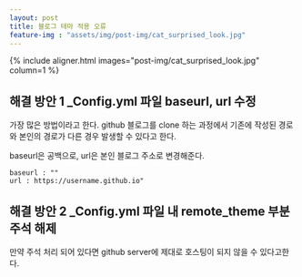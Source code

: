 ```yaml
---
layout: post
title: 블로그 테마 적용 오류
feature-img : "assets/img/post-img/cat_surprised_look.jpg"
---
```


{% include aligner.html images="post-img/cat_surprised_look.jpg" column=1 %}

## 해결 방안 1 _Config.yml 파일 baseurl, url 수정
가장 많은 방법이라고 한다. github 블로그를 clone 하는 과정에서 기존에 작성된 경로와 본인의 경로가 다른 경우 발생할 수 있다고 한다.

baseurl은 공백으로, url은 본인 블로그 주소로 변경해준다.

```
baseurl : ""
url : https://username.github.io"
```

## 해결 방안 2 _Config.yml 파일 내 remote_theme 부분 주석 해제
만약 주석 처리 되어 있다면 github server에 제대로 호스팅이 되지 않을 수 있다고한다.